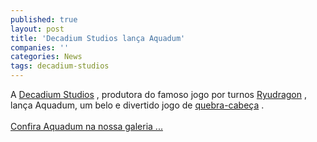 ```yaml
---
published: true
layout: post
title: 'Decadium Studios lança Aquadum'
companies: ''
categories: News
tags: decadium-studios
---
```

A <a href="{{ site.baseurl }}/index.php?p=cl&amp;t=19&amp;idd=57">Decadium Studios</a>
, produtora do famoso jogo por turnos <a href="{{ site.baseurl }}/index.php?p=c&amp;id=168">Ryudragon</a>
, lan&ccedil;a Aquadum, um belo e divertido jogo de <a href="{{ site.baseurl }}/index.php?p=cl&amp;t=19&amp;idc=12">quebra-cabe&ccedil;a</a>
.<br /><br /><a href="{{ site.baseurl }}/index.php?p=c&amp;id=302">Confira Aquadum na nossa galeria ...</a>

